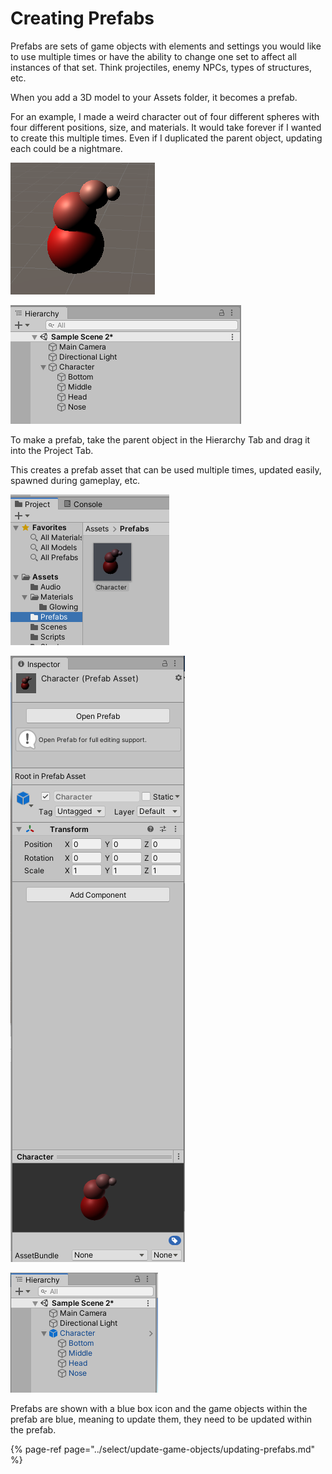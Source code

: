 # Creating Prefabs

Prefabs are sets of game objects with elements and settings you would like to use multiple times or have the ability to change one set to affect all instances of that set. Think projectiles, enemy NPCs, types of structures, etc.

When you add a 3D model to your Assets folder, it becomes a prefab.

For an example, I made a weird character out of four different spheres with four different positions, size, and materials. It would take forever if I wanted to create this multiple times. Even if I duplicated the parent object, updating each could be a nightmare.

![Set of object in the Scene View](../.gitbook/assets/image%20%28132%29.png)

![Hierarchy Tab view](../.gitbook/assets/image%20%28125%29.png)

To make a prefab, take the parent object in the Hierarchy Tab and drag it into the Project Tab.

This creates a prefab asset that can be used multiple times, updated easily, spawned during gameplay, etc.

![Project Tab view](../.gitbook/assets/image%20%28146%29.png)

![Inspector Tab view](../.gitbook/assets/image%20%28149%29.png)

![Hierarchy Tab view](../.gitbook/assets/image%20%2828%29.png)

Prefabs are shown with a blue box icon and the game objects within the prefab are blue, meaning to update them, they need to be updated within the prefab.

{% page-ref page="../select/update-game-objects/updating-prefabs.md" %}

